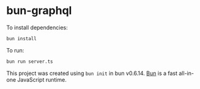 # bun-graphql

To install dependencies:

```bash
bun install
```

To run:

```bash
bun run server.ts
```

This project was created using `bun init` in bun v0.6.14. [Bun](https://bun.sh) is a fast all-in-one JavaScript runtime.
